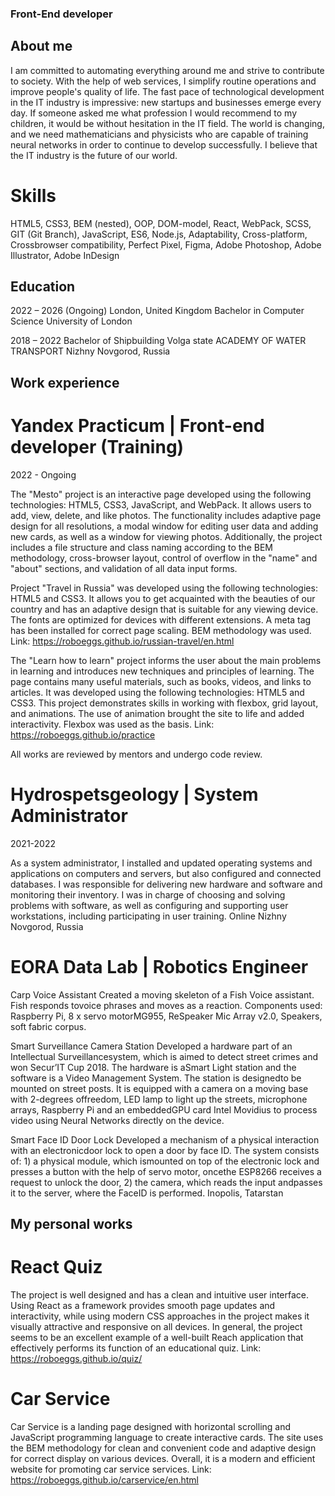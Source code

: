 ### Front-End developer
## About me
I am committed to automating everything around me and strive to contribute to society. With the help of web services, I simplify routine operations and improve people's quality of life. The fast pace of technological development in the IT industry is impressive: new startups and businesses emerge every day. If someone asked me what profession I would recommend to my children, it would be without hesitation in the IT field. The world is changing, and we need mathematicians and physicists who are capable of training neural networks in order to continue to develop successfully. I believe that the IT industry is the future of our world.

# Skills
HTML5, CSS3, BEM (nested), OOP, DOM-model, React, WebPack, SCSS, GIT (Git Branch), JavaScript, ES6, Node.js, Adaptability, Cross-platform, Crossbrowser compatibility, Perfect Pixel, Figma, Adobe Photoshop, Adobe Illustrator, Adobe InDesign

## Education
2022 – 2026
(Ongoing) 
London, United Kingdom
Bachelor in Computer Science
University of London

2018 – 2022
Bachelor of Shipbuilding 
Volga state ACADEMY OF WATER TRANSPORT
Nizhny Novgorod, Russia
## Work experience
# Yandex Practicum | Front-end developer (Training)
2022 - Ongoing 

The "Mesto" project is an interactive page developed using the following technologies: HTML5, CSS3, JavaScript, and WebPack. It allows users to add, view, delete, and like photos. The functionality includes adaptive page design for all resolutions, a modal window for editing user data and adding new cards, as well as a window for viewing photos. Additionally, the project includes a file structure and class naming according to the BEM methodology, cross-browser layout, control of overflow in the "name" and "about" sections, and validation of all data input forms.

Project "Travel in Russia" was developed using the following technologies: HTML5 and CSS3. It allows you to get acquainted with the beauties of our country and has an adaptive design that is suitable for any viewing device. The fonts are optimized for devices with different extensions. A meta tag has been installed for correct page scaling. BEM methodology was used.
Link: https://roboeggs.github.io/russian-travel/en.html

The "Learn how to learn" project informs the user about the main problems in learning and introduces new techniques and principles of learning. The page contains many useful materials, such as books, videos, and links to articles. It was developed using the following technologies: HTML5 and CSS3. This project demonstrates skills in working with flexbox, grid layout, and animations. The use of animation brought the site to life and added interactivity. Flexbox was used as the basis.
Link: https://roboeggs.github.io/practice

All works are reviewed by mentors and undergo code review.

# Hydrospetsgeology | System Administrator
2021-2022

As a system administrator, I installed and updated operating systems and applications on computers and servers, but also configured and connected databases. I was responsible for delivering new hardware and software and monitoring their inventory. I was in charge of choosing and solving problems with software, as well as configuring and supporting user workstations, including participating in user training.
Online
Nizhny Novgorod, Russia

# EORA Data Lab | Robotics Engineer

Carp Voice Assistant Created a moving skeleton of a Fish Voice assistant. Fish responds tovoice phrases and moves as a reaction. Components used: Raspberry Pi, 8 x servo motorMG955, ReSpeaker Mic Array v2.0, Speakers, soft fabric corpus.

Smart Surveillance Camera Station Developed a hardware part of an Intellectual Surveillancesystem, which is aimed to detect street crimes and won Secur’IT Cup 2018. The hardware is aSmart Light station and the software is a Video Management System. The station is designedto be mounted on street posts. It is equipped with a camera on a moving base with 2-degrees offreedom, LED lamp to light up the streets, microphone arrays, Raspberry Pi and an embeddedGPU card Intel Movidius to process video using Neural Networks directly on the device.

Smart Face ID Door Lock Developed a mechanism of a physical interaction with an electronicdoor lock to open a door by face ID. The system consists of: 1) a physical module, which ismounted on top of the electronic lock and presses a button with the help of servo motor, oncethe ESP8266 receives a request to unlock the door, 2) the camera, which reads the input andpasses it to the server, where the FaceID is performed.
Inopolis, Tatarstan
## My personal works
# React Quiz 

The project is well designed and has a clean and intuitive user interface. Using React as a framework provides smooth page updates and interactivity, while using modern CSS approaches in the project makes it visually attractive and responsive on all devices. In general, the project seems to be an excellent example of a well-built Reach application that effectively performs its function of an educational quiz.
Link: https://roboeggs.github.io/quiz/

# Car Service

Car Service is a landing page designed with horizontal scrolling and JavaScript programming language to create interactive cards. The site uses the BEM methodology for clean and convenient code and adaptive design for correct display on various devices. Overall, it is a modern and efficient website for promoting car service services.
Link: https://roboeggs.github.io/carservice/en.html

